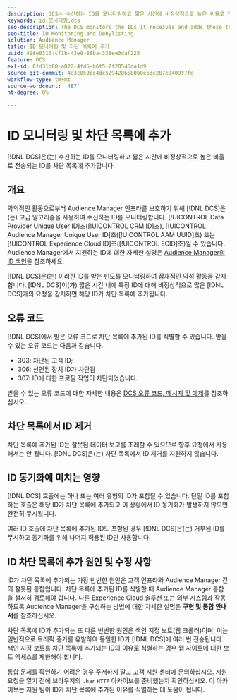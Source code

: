```yaml
---
description: DCS는 수신하는 ID를 모니터링하고 짧은 시간에 비정상적으로 높은 비율로 전송되는 ID를 차단 목록에 추가합니다.
keywords: id;모니터링;dcs
seo-description: The DCS monitors the IDs it receives and adds those that are being sent at an unusually high rate over a short period of time to a deny list.
seo-title: ID Monitoring and Denylisting
solution: Audience Manager
title: ID 모니터링 및 차단 목록에 추가
uuid: 498e0316-cf1b-43e9-88ba-338ee0daf225
feature: DCS
exl-id: 8fd31b00-a822-4fd5-b6f5-7f20546da1d9
source-git-commit: 4d3c859cc4dc5294286680b0e63c287e0409f7fd
workflow-type: tm+mt
source-wordcount: '487'
ht-degree: 0%

---
```


# ID 모니터링 및 차단 목록에 추가

[!DNL DCS]은(는) 수신하는 ID를 모니터링하고 짧은 시간에 비정상적으로 높은 비율로 전송되는 ID를 차단 목록에 추가합니다.

## 개요

악의적인 활동으로부터 Audience Manager 인프라를 보호하기 위해 [!DNL DCS]은(는) 고급 알고리즘을 사용하여 수신하는 ID를 모니터링합니다. [!UICONTROL Data Provider Unique User ID]초([!UICONTROL CRM ID]초), [!UICONTROL Audience Manager Unique User ID]초([!UICONTROL AAM UUID]초) 또는 [!UICONTROL Experience Cloud ID]초([!UICONTROL ECID]초)일 수 있습니다. Audience Manager에서 지원하는 ID에 대한 자세한 설명은 [Audience Manager의 ID 색인](../../../reference/ids-in-aam.md)을 참조하세요.

[!DNL DCS]은(는) 이러한 ID를 받는 빈도를 모니터링하여 잠재적인 악성 활동을 감지합니다. [!DNL DCS]이(가) 짧은 시간 내에 특정 ID에 대해 비정상적으로 많은 [!DNL DCS]개의 요청을 감지하면 해당 ID가 차단 목록에 추가됩니다.

## 오류 코드

[!DNL DCS]에서 받은 오류 코드로 차단 목록에 추가된 ID를 식별할 수 있습니다. 받을 수 있는 오류 코드는 다음과 같습니다.

* 303: 차단된 고객 ID;
* 306: 선언된 장치 ID가 차단됨
* 307: ID에 대한 프로필 작업이 차단되었습니다.

받을 수 있는 오류 코드에 대한 자세한 내용은 [DCS 오류 코드, 메시지 및 예제](dcs-error-codes.md)를 참조하십시오.

## 차단 목록에서 ID 제거

차단 목록에 추가된 ID는 잘못된 데이터 보고를 초래할 수 있으므로 향후 요청에서 사용해서는 안 됩니다. [!DNL DCS]은(는) 차단 목록에서 ID 제거를 지원하지 않습니다.

## ID 동기화에 미치는 영향

[!DNL DCS] 호출에는 하나 또는 여러 유형의 ID가 포함될 수 있습니다. 단일 ID를 포함하는 호출은 해당 ID가 차단 목록에 추가되고 이 상황에서 ID 동기화가 발생하지 않으면 완전히 무시됩니다.

여러 ID 호출에 차단 목록에 추가된 ID도 포함된 경우 [!DNL DCS]은(는) 거부된 ID를 무시하고 동기화를 위해 나머지 허용된 ID만 사용합니다.

## ID 차단 목록에 추가 원인 및 수정 사항

ID가 차단 목록에 추가되는 가장 빈번한 원인은 고객 인프라와 Audience Manager 간의 잘못된 통합입니다. 차단 목록에 추가된 ID를 식별할 때 Audience Manager 통합을 철저히 검토해야 합니다. 다른 Experience Cloud 솔루션 또는 외부 시스템과 작동하도록 Audience Manager을 구성하는 방법에 대한 자세한 설명은 **구현 및 통합 안내서**&#x200B;를 참조하십시오.

차단 목록에 ID가 추가되는 또 다른 빈번한 원인은 색인 지정 보트(웹 크롤러)이며, 이는 일반적으로 트래픽 증가를 유발하여 동일한 ID가 [!DNL DCS]에 여러 번 전송됩니다. 색인 지정 보트를 차단 목록에 추가되는 ID의 이유로 식별하는 경우 웹 사이트에 대한 보트 액세스를 제한해야 합니다.

통합 문제를 확인하기 어려운 경우 주저하지 말고 고객 지원 센터에 문의하십시오. 지원 요청을 열기 전에 브라우저의 `.har` `HTTP` 아카이브를 준비했는지 확인하십시오. 이 아카이브는 지원 팀이 ID가 차단 목록에 추가된 이유를 식별하는 데 도움이 됩니다.
